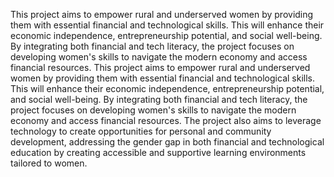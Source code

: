 This project aims to empower rural and underserved women by providing them with essential financial and technological skills. This will enhance their economic independence, entrepreneurship potential, and social well-being. By integrating both financial and tech literacy, the project focuses on developing women's skills to navigate the modern economy and access financial resources.
This project aims to empower rural and underserved women by providing them with essential financial and technological skills. This will enhance their economic independence, entrepreneurship potential, and social well-being. By integrating both financial and tech literacy, the project focuses on developing women's skills to navigate the modern economy and access financial resources.
The project also aims to leverage technology to create opportunities for personal and community development, addressing the gender gap in both financial and technological education by creating accessible and supportive learning environments tailored to women.
